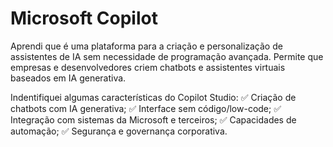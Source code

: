 # Microsoft Copilot

Aprendi que é uma plataforma para a criação e personalização de assistentes de IA sem necessidade de programação avançada. Permite que empresas e desenvolvedores criem chatbots e assistentes virtuais baseados em IA generativa.

Indentifiquei algumas características do Copilot Studio:
✅ Criação de chatbots com IA generativa;
✅ Interface sem código/low-code;
✅ Integração com sistemas da Microsoft e terceiros;
✅ Capacidades de automação;
✅ Segurança e governança corporativa.
